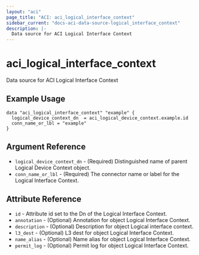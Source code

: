```yaml
---
layout: "aci"
page_title: "ACI: aci_logical_interface_context"
sidebar_current: "docs-aci-data-source-logical_interface_context"
description: |-
  Data source for ACI Logical Interface Context
---
```


# aci_logical_interface_context

Data source for ACI Logical Interface Context

## Example Usage

```hcl
data "aci_logical_interface_context" "example" {
  logical_device_context_dn  = aci_logical_device_context.example.id
  conn_name_or_lbl = "example"
}
```

## Argument Reference

- `logical_device_context_dn` - (Required) Distinguished name of parent Logical Device Context object.
- `conn_name_or_lbl` - (Required) The connector name or label for the Logical Interface Context.

## Attribute Reference

- `id` - Attribute id set to the Dn of the Logical Interface Context.
- `annotation` - (Optional) Annotation for object Logical Interface Context.
- `description` - (Optional) Description for object Logical interface context.
- `l3_dest` - (Optional) L3 dest for object Logical Interface Context.
- `name_alias` - (Optional) Name alias for object Logical Interface Context.
- `permit_log` - (Optional) Permit log for object Logical Interface Context.
